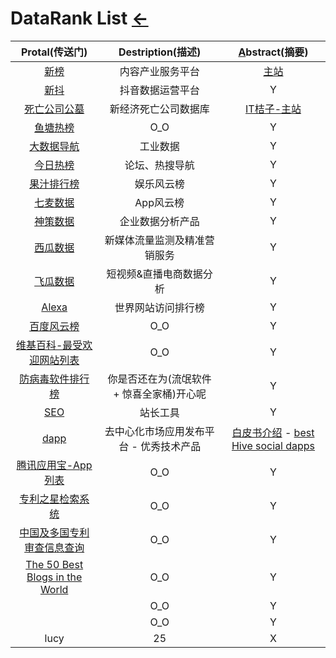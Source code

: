 # DataRank List [←](index.md)

| Protal(传送门) | Destription(描述) | [A](../Library/synthesize.md)bstract(摘要) |
|:---:|:---:|:---:|
| [新榜](https://www.newrank.cn/public/info/list.html?period=day&type=data) | 内容产业服务平台 | [主站](https://newrank.cn/) |
| [新抖](https://xd.newrank.cn/home/index) | 抖音数据运营平台 | Y |
| [死亡公司公墓](https://www.itjuzi.com/deathCompany) | 新经济死亡公司数据库 | [IT桔子-主站](https://www.itjuzi.com/) |
| [鱼塘热榜](https://mo.fish/) | O_O | Y |
| [大数据导航](http://hao.199it.com/) | 工业数据 | Y |
| [今日热榜](https://tophub.today/) | 论坛、热搜导航 | Y |
| [果汁排行榜](http://guozhivip.com/rank/) | 娱乐风云榜 | Y |
| [七麦数据](https://www.qimai.cn/rank) | App风云榜 | Y |
| [神策数据](https://www.sensorsdata.cn/) | 企业数据分析产品 | Y |
| [西瓜数据](https://data.xiguaji.com/) | 新媒体流量监测及精准营销服务 | Y |
| [飞瓜数据](https://www.feigua.cn/) | 短视频&直播电商数据分析 | Y |
| [Alexa](https://www.alexa.com/topsites) | 世界网站访问排行榜 | Y |
| [百度风云榜](http://top.baidu.com/) | O_O | Y |
| [维基百科-最受欢迎网站列表](https://zh.wikipedia.org/wiki/%E6%9C%80%E5%8F%97%E6%AC%A2%E8%BF%8E%E7%BD%91%E7%AB%99%E5%88%97%E8%A1%A8) | O_O | Y |
| [防病毒软件排行榜](https://www.antivirussoftwareguide.com/best-free-antivirus) | 你是否还在为(流氓软件 + 惊喜全家桶)开心呢 | Y |
| [SEO](https://www.aizhan.com/cha/www.icantv.cn/) | 站长工具 | Y |
| [dapp](https://www.dapp.com/) | 去中心化市场应用发布平台 - 优秀技术产品 | [白皮书介绍](https://www.dapp.com/token/Dapp_WhitePaper_cn.pdf) - [best Hive social dapps](https://www.dapp.com/store/hive-social) |
| [腾讯应用宝-App列表](https://sj.qq.com/myapp/category.htm?orgame=1&categoryId=102) | O_O | Y |
| [专利之星检索系统](http://www.patentstar.cn/frmLogin.aspx) | O_O | Y |
| [中国及多国专利审查信息查询](http://cpquery.sipo.gov.cn/txnIndex.do) | O_O | Y |
| [The 50 Best Blogs in the World](https://detailed.com/50/) | O_O | Y |
| []() | O_O | Y |
| []() | O_O | Y |
| lucy | 25 | X |
